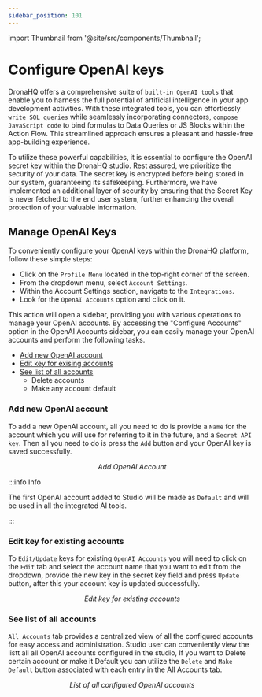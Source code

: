 ```yaml
---
sidebar_position: 101
---
```


import Thumbnail from '@site/src/components/Thumbnail';

# Configure OpenAI keys 

DronaHQ offers a comprehensive suite of `built-in OpenAI tools` that enable you to harness the full potential of artificial intelligence in your app development activities. With these integrated tools, you can effortlessly `write SQL queries` while seamlessly incorporating connectors, `compose JavaScript code` to bind formulas to Data Queries or JS Blocks within the Action Flow. This streamlined approach ensures a pleasant and hassle-free app-building experience.

To utilize these powerful capabilities, it is essential to configure the OpenAI secret key within the DronaHQ studio. Rest assured, we prioritize the security of your data. The secret key is encrypted before being stored in our system, guaranteeing its safekeeping. Furthermore, we have implemented an additional layer of security by ensuring that the Secret Key is never fetched to the end user system, further enhancing the overall protection of your valuable information.

## Manage OpenAI Keys


To conveniently configure your OpenAI keys within the DronaHQ platform, follow these simple steps:

- Click on the `Profile Menu` located in the top-right corner of the screen.
- From the dropdown menu, select `Account Settings`.
- Within the Account Settings section, navigate to the `Integrations`.
- Look for the `OpenAI Accounts` option and click on it.

This action will open a sidebar, providing you with various operations to manage your OpenAI accounts. By accessing the "Configure Accounts" option in the OpenAI Accounts sidebar, you can easily manage your OpenAI accounts and perform the following tasks.

- [Add new OpenAI account](./ai-configure-openai-keys.md/#add-new-openai-account)
- [Edit key for exising accounts](./ai-configure-openai-keys.md/#edit-key-for-existing-accounts)
- [See list of all accounts](./ai-configure-openai-keys.md/#see-list-of-all-accounts)
  - Delete accounts
  - Make any account default

### Add new OpenAI account

To add a new OpenAI account, all you need to do is provide a `Name` for the account which you will use for referring to it in the future, and a `Secret API key`. Then all you need to do is press the `Add` button and your OpenAI key is saved successfully.

<figure>
  <Thumbnail src="/img/dronahq-ai/configure-openai-keys/add-openai-account.png" alt="Add OpenAI Account" width='100%'/>
  <figcaption align = "center"><i>Add OpenAI Account</i></figcaption>
</figure>

:::info Info

The first OpenAI account added to Studio will be made as `Default` and will be used in all the integrated AI tools.

:::

### Edit key for existing accounts

To `Edit/Update` keys for existing `OpenAI Accounts` you will need to click on the `Edit` tab and select the account name that you want to edit from the dropdown, provide the new key in the secret key field and press `Update` button, after this your account key is updated successfully.

<figure>
  <Thumbnail src="/img/dronahq-ai/configure-openai-keys/edit-key-for-existing-accounts.png" alt="Edit key for existing accounts" width='100%'/>
  <figcaption align = "center"><i>Edit key for existing accounts</i></figcaption>
</figure>

### See list of all accounts

`All Accounts` tab provides a centralized view of all the configured accounts for easy access and administration. Studio user can conveniently view the listt all all OpenAI accounts configured in the studio, If you want to Delete certain account or make it Default you can utilize the `Delete` and `Make Default` button associated with each entry in the All Accounts tab.

<figure>
  <Thumbnail src="/img/dronahq-ai/configure-openai-keys/list-all-accounts.png" alt="All configured OpenAI accounts list" width='100%'/>
  <figcaption align = "center"><i>List of all configured OpenAI accounts</i></figcaption>
</figure>